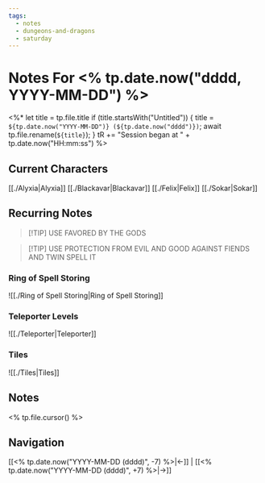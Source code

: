 ```yaml
---
tags:
  - notes
  - dungeons-and-dragons
  - saturday
---
```


# Notes For <% tp.date.now("dddd, YYYY-MM-DD") %>
<%*
	let title = tp.file.title
	if (title.startsWith("Untitled")) {
		title = `${tp.date.now("YYYY-MM-DD")} (${tp.date.now("dddd")})`;
	    await tp.file.rename(`${title}`);
	}
	tR += "Session began at " + tp.date.now("HH:mm:ss")
%>
## Current Characters
[[./Alyxia|Alyxia]]
[[./Blackavar|Blackavar]]
[[./Felix|Felix]]
[[./Sokar|Sokar]]
## Recurring Notes
>[!TIP] USE FAVORED BY THE GODS

>[!TIP] USE PROTECTION FROM EVIL AND GOOD AGAINST FIENDS AND TWIN SPELL IT

### Ring of Spell Storing
![[./Ring of Spell Storing|Ring of Spell Storing]]
### Teleporter Levels
![[./Teleporter|Teleporter]]
### Tiles
![[./Tiles|Tiles]]

## Notes
<% tp.file.cursor() %>
## Navigation
[[<% tp.date.now("YYYY-MM-DD (dddd)", -7) %>|←]] | [[<% tp.date.now("YYYY-MM-DD (dddd)", +7) %>|→]] 
